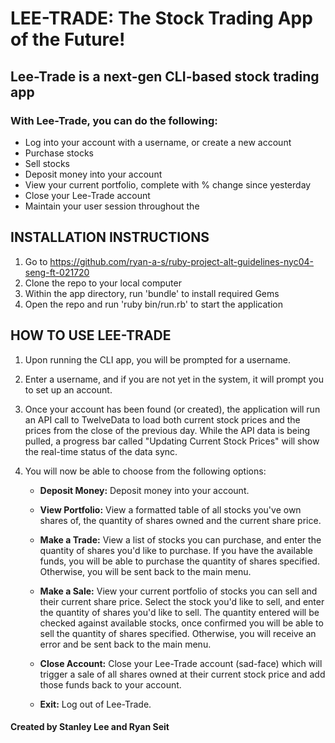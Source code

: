
LEE-TRADE: The Stock Trading App of the Future!
===============================================

## Lee-Trade is a next-gen CLI-based stock trading app
### With Lee-Trade, you can do the following:

- Log into your account with a username, or create a new account
- Purchase stocks
- Sell stocks
- Deposit money into your account
- View your current portfolio, complete with % change since yesterday
- Close your Lee-Trade account
- Maintain your user session throughout the

## INSTALLATION INSTRUCTIONS

1. Go to https://github.com/ryan-a-s/ruby-project-alt-guidelines-nyc04-seng-ft-021720
2. Clone the repo to your local computer
3. Within the app directory, run 'bundle' to install required Gems
4. Open the repo and run 'ruby bin/run.rb' to start the application

## HOW TO USE LEE-TRADE

1. Upon running the CLI app, you will be prompted for a username. 
2. Enter a username, and if you are not yet in the system, it will prompt you to set up an account.
3. Once your account has been found (or created), the application will run an API call to TwelveData to load both current stock prices and the prices from the close of the previous day. While the API data is being pulled, a progress bar called "Updating Current Stock Prices" will show the real-time status of the data sync.
4. You will now be able to choose from the following options:


    - **Deposit Money:** Deposit money into your account.

    - **View Portfolio:** View a formatted table of all stocks you've own shares of, the quantity of shares owned and the current share price.

    - **Make a Trade:** View a list of stocks you can purchase, and enter the quantity of shares you'd like to purchase. If you have the available funds, you will be able to purchase the quantity of shares specified. Otherwise, you will be sent back to the main menu.

    - **Make a Sale:** View your current portfolio of stocks you can sell and their current share price. Select the stock you'd like to sell, and enter the quantity of shares you'd like to sell. The quantity entered will be checked against available stocks, once confirmed you will be able to sell the quantity of shares specified. Otherwise, you will receive an error and be sent back to the main menu.

    - **Close Account:** Close your Lee-Trade account (sad-face) which will trigger a sale of all shares owned at their current stock price and add those funds back to your account.

    - **Exit:** Log out of Lee-Trade.

#### Created by Stanley Lee and Ryan Seit